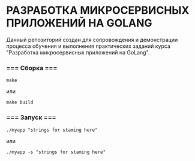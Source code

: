 # РАЗРАБОТКА МИКРОСЕРВИСНЫХ ПРИЛОЖЕНИЙ НА GOLANG

Данный репозиторий создан для сопровождения и демонстрации процесса обучения и выполнения практических заданий курса "Разработка микросервисных приложений на GoLang".

### === Сборка ===
```
make
```
или
```
make build
```

### === Запуск ===
```
./myapp "strings for staming here"
```
или
```
./myapp -s "strings for staming here"
```